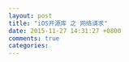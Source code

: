 ```yaml
---
layout: post
title: "iOS开源库 之 网络请求"
date: 2015-11-27 14:31:27 +0800
comments: true
categories: 
---
```

